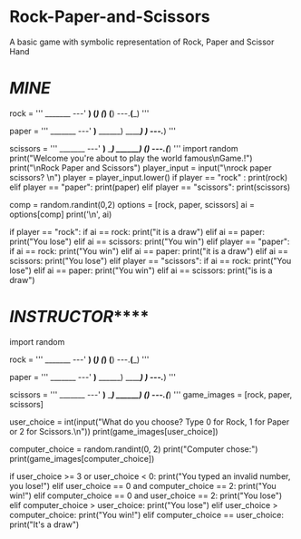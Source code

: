 # Rock-Paper-and-Scissors
A basic game with symbolic representation of Rock, Paper and Scissor Hand

# *******************MINE*******************
rock = '''
    _______
---'   ____)
      (_____)
      (_____)
      (____)
---.__(___)
'''

paper = '''
    _______
---'   ____)____
          ______)
          _______)
         _______)
---.__________)
'''

scissors = '''
    _______
---'   ____)____
          ______)
       __________)
      (____)
---.__(___)
'''
import random
print("Welcome you're about to play the world famous\nGame.!")
print("\nRock Paper and Scissors")
player_input = input("\nrock paper scissors? \n")
player = player_input.lower()
if player == "rock" :
   print(rock)
elif player == "paper":
   print(paper)
elif player == "scissors":
   print(scissors)

comp = random.randint(0,2)
options = [rock, paper, scissors]
ai = options[comp]
print('\n', ai)

if player == "rock":
  if ai == rock:
    print("it is a draw")
  elif ai == paper:
    print("You lose")
  elif ai == scissors:
    print("You win")
elif player == "paper":
  if ai == rock:
    print("You win")
  elif ai == paper:
    print("it is a draw")
  elif ai == scissors:
    print("You lose")
elif player == "scissors":
  if ai == rock:
    print("You lose")
  elif ai == paper:
    print("You win")
  elif ai == scissors:
    print("is is a draw")

# *******************INSTRUCTOR***********************

import random

rock = '''
    _______
---'   ____)
      (_____)
      (_____)
      (____)
---.__(___)
'''

paper = '''
    _______
---'   ____)____
          ______)
          _______)
         _______)
---.__________)
'''

scissors = '''
    _______
---'   ____)____
          ______)
       __________)
      (____)
---.__(___)
'''
game_images = [rock, paper, scissors]

user_choice = int(input("What do you choose? Type 0 for Rock, 1 for Paper or 2 for Scissors.\n"))
print(game_images[user_choice])

computer_choice = random.randint(0, 2)
print("Computer chose:")
print(game_images[computer_choice])

if user_choice >= 3 or user_choice < 0:
  print("You typed an invalid number, you lose!")
elif user_choice == 0 and computer_choice == 2:
  print("You win!")
elif computer_choice == 0 and user_choice == 2:
  print("You lose")
elif computer_choice > user_choice:
  print("You lose")
elif user_choice > computer_choice:
  print("You win!")
elif computer_choice == user_choice:
  print("It's a draw")
